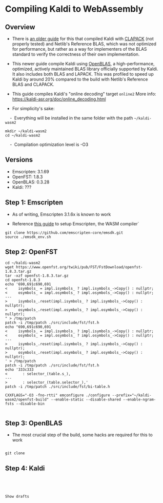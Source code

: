 # Compiling Kaldi to WebAssembly 

## Overview

- There is [an older guide](https://gitlab.inria.fr/multispeech/kaldi.web/kaldi-wasm/-/wikis/build_details.md) for this that compiled Kaldi with [CLAPACK](https://www.netlib.org/clapack) (not properly tested) and Netlib's Reference BLAS, which was not optimized for performance, but rather as a way for implementers of the BLAS standard to verify the correctness of their own implementation.

- This newer guide compile Kaldi using [OpenBLAS](https://github.com/OpenMathLib/OpenBLAS), a high-performance, optimized, actively maintained BLAS library officially supported by Kaldi. It also includes both BLAS and LAPACK. This was profiled to speed up Kaldi by around 20% compared to the build with Netlib's Reference BLAS and CLAPACK.

- This guide compiles Kaldi's "online decoding" target ```online2``` More info: https://kaldi-asr.org/doc/online_decoding.html

- For simplicity's sake:

    -  Everything will be installed in the same folder with the path ```~/kaldi-wasm2```
    
    mkdir ~/kaldi-wasm2
    cd ~/kaldi-wasm2

    -  Compilation optimization level is -O3

## Versions
- Emscripten: 3.1.69
- OpenFST: 1.8.3
- OpenBLAS: 0.3.28
- Kaldi: ???

## Step 1: Emscripten

- As of writing, Emscripten 3.1.6x is known to work

- Reference [this guide](https://emscripten.org/docs/getting_started/downloads.html) to setup Emscripten, the WASM compiler`

```
git clone https://github.com/emscripten-core/emsdk.git
source ./emsdk_env.sh

```



## Step 2: OpenFST

```
cd ~/kaldi-wasm2
wget https://www.openfst.org/twiki/pub/FST/FstDownload/openfst-1.8.3.tar.gz
tar -xzf openfst-1.8.3.tar.gz
cd openfst-1.8.3
echo '690,691c690,691
<     isymbols_ = impl.isymbols_ ? impl.isymbols_->Copy() : nullptr;
<     osymbols_ = impl.osymbols_ ? impl.osymbols_->Copy() : nullptr;
---
>     isymbols_.reset(impl.isymbols_ ? impl.isymbols_->Copy() : nullptr);
>     osymbols_.reset(impl.osymbols_ ? impl.osymbols_->Copy() : nullptr);
" > /tmp/patch
patch -i /tmp/patch ./src/include/fst/fst.h
echo "690,691c690,691
<     isymbols_ = impl.isymbols_ ? impl.isymbols_->Copy() : nullptr;
<     osymbols_ = impl.osymbols_ ? impl.osymbols_->Copy() : nullptr;
---
>     isymbols_.reset(impl.isymbols_ ? impl.isymbols_->Copy() : nullptr);
>     osymbols_.reset(impl.osymbols_ ? impl.osymbols_->Copy() : nullptr);
' > /tmp/patch
patch -i /tmp/patch ./src/include/fst/fst.h
echo '333c333
<       : selector_(table.s_),
---
>       : selector_(table.selector_),'
patch -i /tmp/patch ./src/include/fst/bi-table.h

CXXFLAGS="-O3 -fno-rtti" emconfigure ./configure --prefix="~/kaldi-wasm2/openfst-build" --enable-static --disable-shared --enable-ngram-fsts --disable-bin


```



## Step 3: OpenBLAS

- The most crucial step of the build, some hacks are required for this to work

```

git clone

```



## Step 4: Kaldi

```




Show drafts


